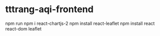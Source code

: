 # tttrang-aqi-frontend
npm run
npm i react-chartjs-2
npm install react-leaflet
npm install react react-dom leaflet
